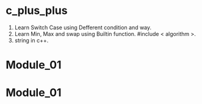 # c_plus_plus
1. Learn Switch Case using Defferent condition and way.
2. Learn Min, Max and swap using Builtin function.    #include < algorithm >.
3. string in c++.

# Module_01
# Module_01
